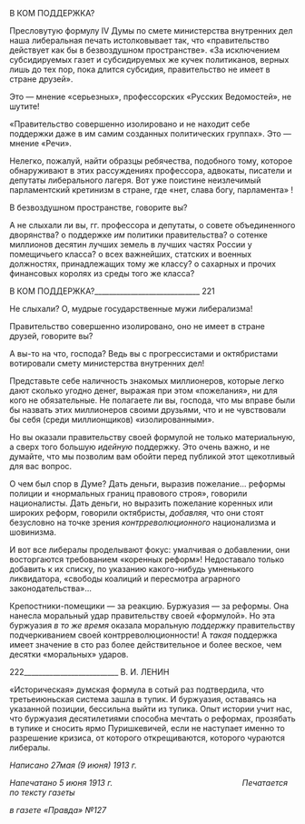 В КОМ ПОДДЕРЖКА?

Пресловутую формулу IV Думы по смете министерства внутренних дел наша либе­ральная печать истолковывает так, что «правительство действует как бы в безвоздуш­ном пространстве». «За исключением субсидируемых газет и субсидируемых же кучек политиканов, верных лишь до тех пор, пока длится субсидия, правительство не имеет в стране друзей».

Это — мнение «серьезных», профессорских «Русских Ведомостей», не шутите!

«Правительство совершенно изолировано и не находит себе поддержки даже в им самим созданных политических группах». Это — мнение «Речи».

Нелегко, пожалуй, найти образцы ребячества, подобного тому, которое обнаружи­вают в этих рассуждениях профессора, адвокаты, писатели и депутаты либерального лагеря. Вот уже поистине неизлечимый парламентский кретинизм в стране, где «нет, слава богу, парламента» !

В безвоздушном пространстве, говорите вы?

А не слыхали ли вы, гг. профессора и депутаты, о совете объединенного дворянства? о поддержке _им_ политики правительства? о сотенке миллионов десятин лучших земель в лучших частях России у помещичьего класса? о всех важнейших, статских и военных должностях, принадлежащих тому же классу? о сахарных и прочих финансовых коро­лях из среды того же класса?

  

В КОМ ПОДДЕРЖКА?_____________________________ 221

Не слыхали? О, мудрые государственные мужи либерализма!

Правительство совершенно изолировано, оно не имеет в стране друзей, говорите вы?

А вы-то на что, господа? Ведь вы с прогрессистами и октябристами вотировали сме­ту министерства внутренних дел!

Представьте себе наличность знакомых миллионеров, которые легко дают сколько угодно денег, выражая при этом «пожелания», ни для кого не обязательные. Не пола­гаете ли вы, господа, что мы вправе были бы назвать этих миллионеров своими друзья­ми, что и не чувствовали бы себя (среди миллионщиков) «изолированными».

Но вы оказали правительству своей формулой не только материальную, а сверх того большую _идейную_ поддержку. Это очень важно, и не думайте, что мы позволим вам обойти перед публикой этот щекотливый для вас вопрос.

О чем был спор в Думе? Дать деньги, выразив пожелание... реформы полиции и «нормальных границ правового строя», говорили националисты. Дать деньги, но выра­зить пожелание коренных или широких реформ, говорили октябристы, _добавляя,_ что они стоят безусловно на точке зрения _контрреволюционного_ национализма и шовиниз­ма.

И вот все либералы проделывают фокус: умалчивая о добавлении, они восторгаются требованием «коренных реформ»! Недоставало только добавить к их списку, по указа­нию какого-нибудь умненького ликвидатора, «свободы коалиций и пересмотра аграр­ного законодательства»...

Крепостники-помещики — за реакцию. Буржуазия — за реформы. Она нанесла мо­ральный удар правительству своей «формулой». Но эта буржуазия _в то же время_ ока­зала моральную _поддержку_ правительству подчеркиванием своей контрреволюционно­сти! А _такая_ поддержка имеет значение в сто раз более действительное и более веское, чем десятки «моральных» ударов.

  

222__________________________ В. И. ЛЕНИН

«Историческая» думская формула в сотый раз подтвердила, что третьеиюньская сис­тема зашла в тупик. И буржуазия, оставаясь на указанной позиции, бессильна выйти из тупика. Опыт истории учит нас, что буржуазия десятилетиями способна мечтать о ре­формах, прозябать в тупике и сносить ярмо Пуришкевичей, если не наступает именно то разрешение кризиса, от которого открещиваются, которого чураются либералы.

_Написано 27мая (9 июня) 1913 г._

_Напечатано 5 июня 1913 г.                                                          Печатается по тексту газеты_

_в газете «Правда» №127_